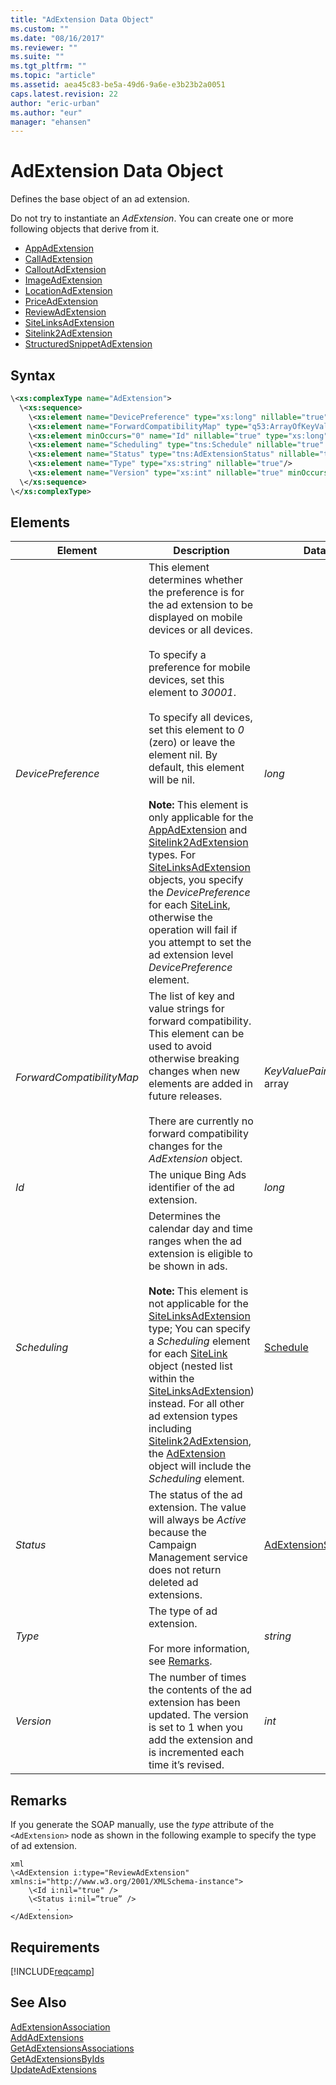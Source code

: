 ```yaml
---
title: "AdExtension Data Object"
ms.custom: ""
ms.date: "08/16/2017"
ms.reviewer: ""
ms.suite: ""
ms.tgt_pltfrm: ""
ms.topic: "article"
ms.assetid: aea45c83-be5a-49d6-9a6e-e3b23b2a0051
caps.latest.revision: 22
author: "eric-urban"
ms.author: "eur"
manager: "ehansen"
---
```

# AdExtension Data Object
Defines the base object of an ad extension.

Do not try to instantiate an *AdExtension*. You can create one or more following objects that derive from it.
-   [AppAdExtension](../campaign-api/appadextension-data-object.md)
-   [CallAdExtension](../campaign-api/calladextension-data-object.md)
-   [CalloutAdExtension](../campaign-api/calloutadextension-data-object.md)
-   [ImageAdExtension](../campaign-api/imageadextension-data-object.md)
-   [LocationAdExtension](../campaign-api/locationadextension-data-object.md)
-   [PriceAdExtension](../campaign-api/priceadextension-data-object.md)
-   [ReviewAdExtension](../campaign-api/reviewadextension-data-object.md)
-   [SiteLinksAdExtension](../campaign-api/sitelinksadextension-data-object.md)
-   [Sitelink2AdExtension](../campaign-api/sitelink2adextension-data-object.md)
-   [StructuredSnippetAdExtension](../campaign-api/structuredsnippetadextension-data-object.md)

## Syntax

```xml
\<xs:complexType name="AdExtension">
  \<xs:sequence>
    \<xs:element name="DevicePreference" type="xs:long" nillable="true" minOccurs="0"/>
    \<xs:element name="ForwardCompatibilityMap" type="q53:ArrayOfKeyValuePairOfstringstring" nillable="true" minOccurs="0" xmlns:q53="http://schemas.datacontract.org/2004/07/System.Collections.Generic"/>
    \<xs:element minOccurs="0" name="Id" nillable="true" type="xs:long" />
    \<xs:element name="Scheduling" type="tns:Schedule" nillable="true" minOccurs="0"/>
    \<xs:element name="Status" type="tns:AdExtensionStatus" nillable="true" minOccurs="0"/>
    \<xs:element name="Type" type="xs:string" nillable="true"/>
    \<xs:element name="Version" type="xs:int" nillable="true" minOccurs="0"/>
  \</xs:sequence>
\</xs:complexType>
```

## <a name="Elements"></a>Elements

|Element|Description|Data Type|
|-----------|---------------|-------------|
|*DevicePreference*|This element determines whether the preference is for the ad extension to be displayed on mobile devices or all devices.<br /><br />To specify a preference for mobile devices, set this element to *30001*.<br /><br />To specify all devices, set this element to *0* (zero) or leave the element nil. By default, this element will be nil.<br/><br/>**Note:** This element is only applicable for the [AppAdExtension](../campaign-api/appadextension-data-object.md) and [Sitelink2AdExtension](../campaign-api/sitelink2adextension-data-object.md) types. For [SiteLinksAdExtension](../campaign-api/sitelinksadextension-data-object.md) objects, you specify the *DevicePreference* for each [SiteLink](../campaign-api/sitelink-data-object.md), otherwise the operation will fail if you attempt to set the ad extension level *DevicePreference* element.|*long*|
|*ForwardCompatibilityMap*|The list of key and value strings for forward compatibility. This element can be used to avoid otherwise breaking changes when new elements are added in future releases.<br /><br />There are currently no forward compatibility changes for the *AdExtension* object.|*KeyValuePairOfstringstring* array|
|*Id*|The unique Bing Ads identifier of the ad extension.|*long*|
|*Scheduling*|Determines the calendar day and time ranges when the ad extension is eligible to be shown in ads.<br/><br/>**Note:** This element is not applicable for the [SiteLinksAdExtension](../campaign-api/sitelinksadextension-data-object.md) type; You can specify a *Scheduling* element for each [SiteLink](../campaign-api/sitelink-data-object.md) object (nested list within the [SiteLinksAdExtension](../campaign-api/sitelinksadextension-data-object.md)) instead. For all other ad extension types including [Sitelink2AdExtension](../campaign-api/sitelink2adextension-data-object.md), the [AdExtension](../campaign-api/adextension-data-object.md) object will include the *Scheduling* element.|[Schedule](../campaign-api/schedule-data-object.md)|
|*Status*|The status of the ad extension. The value will always be *Active* because the Campaign Management service does not return deleted ad extensions.|[AdExtensionStatus](../campaign-api/adextensionstatus-value-set.md)|
|*Type*|The type of ad extension. <br/><br/>For more information, see [Remarks](#remarks).|*string*|
|*Version*|The number of times the contents of the ad extension has been updated. The version is set to 1 when you add the extension and is incremented each time it’s revised.|*int*|

## <a name="remarks"></a>Remarks
If you generate the SOAP manually, use the *type* attribute of the `<AdExtension>` node as shown in the following example to specify the type of ad extension.

```
xml
\<AdExtension i:type="ReviewAdExtension" xmlns:i="http://www.w3.org/2001/XMLSchema-instance">
    \<Id i:nil="true" />
    \<Status i:nil=”true” />
      . . .
</AdExtension>
```

## Requirements
[!INCLUDE[reqcamp](../campaign-api/includes/reqcamp.md)]
## See Also
[AdExtensionAssociation](../campaign-api/adextensionassociation-data-object.md)  
[AddAdExtensions](../campaign-api/addadextensions-service-operation.md)  
[GetAdExtensionsAssociations](../campaign-api/getadextensionsassociations-service-operation.md)  
[GetAdExtensionsByIds](../campaign-api/getadextensionsbyids-service-operation.md)  
[UpdateAdExtensions](../campaign-api/updateadextensions-service-operation.md)  

